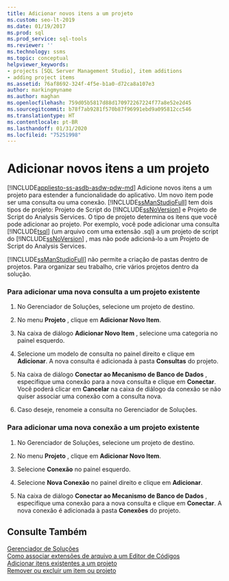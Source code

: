```yaml
---
title: Adicionar novos itens a um projeto
ms.custom: seo-lt-2019
ms.date: 01/19/2017
ms.prod: sql
ms.prod_service: sql-tools
ms.reviewer: ''
ms.technology: ssms
ms.topic: conceptual
helpviewer_keywords:
- projects [SQL Server Management Studio], item additions
- adding project items
ms.assetid: 76af8692-324f-4f5e-b1a0-d72ca8a107e3
author: markingmyname
ms.author: maghan
ms.openlocfilehash: 759d05b5817d88d170972267224f77a8e52e2d45
ms.sourcegitcommit: b78f7ab9281f570b87f96991ebd9a095812cc546
ms.translationtype: HT
ms.contentlocale: pt-BR
ms.lasthandoff: 01/31/2020
ms.locfileid: "75251998"
---
```

# <a name="add-new-items-to-a-project"></a>Adicionar novos itens a um projeto
[!INCLUDE[appliesto-ss-asdb-asdw-pdw-md](../../includes/appliesto-ss-asdb-asdw-pdw-md.md)]
Adicione novos itens a um projeto para estender a funcionalidade do aplicativo. Um novo item pode ser uma consulta ou uma conexão. [!INCLUDE[ssManStudioFull](../../includes/ssmanstudiofull-md.md)] tem dois tipos de projeto: Projeto de Script do [!INCLUDE[ssNoVersion](../../includes/ssnoversion-md.md)] e Projeto de Script do Analysis Services. O tipo de projeto determina os itens que você pode adicionar ao projeto. Por exemplo, você pode adicionar uma consulta [!INCLUDE[tsql](../../includes/tsql-md.md)] (um arquivo com uma extensão .sql) a um projeto de script do [!INCLUDE[ssNoVersion](../../includes/ssnoversion-md.md)] , mas não pode adicioná-lo a um Projeto de Script do Analysis Services.  
  
[!INCLUDE[ssManStudioFull](../../includes/ssmanstudiofull-md.md)] não permite a criação de pastas dentro de projetos. Para organizar seu trabalho, crie vários projetos dentro da solução.  
  
### <a name="to-add-a-new-query-to-an-existing-project"></a>Para adicionar uma nova consulta a um projeto existente  
  
1.  No Gerenciador de Soluções, selecione um projeto de destino.  
  
2.  No menu **Projeto** , clique em **Adicionar Novo Item**.  
  
3.  Na caixa de diálogo **Adicionar Novo Item** , selecione uma categoria no painel esquerdo.  
  
4.  Selecione um modelo de consulta no painel direito e clique em **Adicionar**. A nova consulta é adicionada à pasta **Consultas** do projeto.  
  
5.  Na caixa de diálogo **Conectar ao Mecanismo de Banco de Dados** , especifique uma conexão para a nova consulta e clique em **Conectar**. Você poderá clicar em **Cancelar** na caixa de diálogo da conexão se não quiser associar uma conexão com a consulta nova.  
  
6.  Caso deseje, renomeie a consulta no Gerenciador de Soluções.  
  
### <a name="to-add-a-new-connection-to-an-existing-project"></a>Para adicionar uma nova conexão a um projeto existente  
  
1.  No Gerenciador de Soluções, selecione um projeto de destino.  
  
2.  No menu **Projeto** , clique em **Adicionar Novo Item**.  
  
3.  Selecione **Conexão** no painel esquerdo.  
  
4.  Selecione **Nova Conexão** no painel direito e clique em **Adicionar**.  
  
5.  Na caixa de diálogo **Conectar ao Mecanismo de Banco de Dados** , especifique uma conexão para a nova consulta e clique em **Conectar**. A nova conexão é adicionada à pasta **Conexões** do projeto.  
  
## <a name="see-also"></a>Consulte Também  
[Gerenciador de Soluções](../../ssms/solution/solution-explorer.md)  
[Como associar extensões de arquivo a um Editor de Códigos](../../relational-databases/scripting/associate-file-extensions-to-a-code-editor.md)  
[Adicionar itens existentes a um projeto](../../ssms/solution/add-existing-items-to-a-project.md)  
[Remover ou excluir um item ou projeto](../../ssms/solution/remove-or-delete-an-item-or-project.md)  
  
